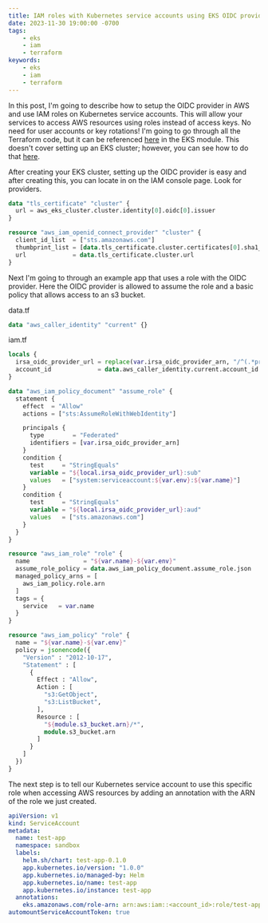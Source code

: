 ```yaml
---
title: IAM roles with Kubernetes service accounts using EKS OIDC provider
date: 2023-11-30 19:00:00 -0700
tags:
    - eks
    - iam
    - terraform
keywords:
    - eks
    - iam
    - terraform
---
```


In this post, I'm going to describe how to setup the OIDC provider in AWS and use IAM roles on Kubernetes service accounts. This will allow your services to access AWS resources using roles instead of access keys. No need for user accounts or key rotations! I'm going to go through all the Terraform code, but it can be referenced [here](https://github.com/eric-price/terraform_modules) in the EKS module. This doesn't cover setting up an EKS cluster; however, you can see how to do that [here](https://eric-price.net/posts/2023-11-16-eks-terraform-module/).

After creating your EKS cluster, setting up the OIDC provider is easy and after creating this, you can locate in on the IAM console page. Look for providers.
```terraform
data "tls_certificate" "cluster" {
  url = aws_eks_cluster.cluster.identity[0].oidc[0].issuer
}

resource "aws_iam_openid_connect_provider" "cluster" {
  client_id_list  = ["sts.amazonaws.com"]
  thumbprint_list = [data.tls_certificate.cluster.certificates[0].sha1_fingerprint]
  url             = data.tls_certificate.cluster.url
}
```

Next I'm going to through an example app that uses a role with the OIDC provider. Here the OIDC provider is allowed to assume the role and a basic policy that allows access to an s3 bucket.

data.tf
```terraform
data "aws_caller_identity" "current" {}
```

iam.tf
```terraform
locals {
  irsa_oidc_provider_url = replace(var.irsa_oidc_provider_arn, "/^(.*provider/)/", "")
  account_id             = data.aws_caller_identity.current.account_id
}

data "aws_iam_policy_document" "assume_role" {
  statement {
    effect  = "Allow"
    actions = ["sts:AssumeRoleWithWebIdentity"]

    principals {
      type        = "Federated"
      identifiers = [var.irsa_oidc_provider_arn]
    }
    condition {
      test     = "StringEquals"
      variable = "${local.irsa_oidc_provider_url}:sub"
      values   = ["system:serviceaccount:${var.env}:${var.name}"]
    }
    condition {
      test     = "StringEquals"
      variable = "${local.irsa_oidc_provider_url}:aud"
      values   = ["sts.amazonaws.com"]
    }
  }
}

resource "aws_iam_role" "role" {
  name               = "${var.name}-${var.env}"
  assume_role_policy = data.aws_iam_policy_document.assume_role.json
  managed_policy_arns = [
    aws_iam_policy.role.arn
  ]
  tags = {
    service   = var.name
  }
}

resource "aws_iam_policy" "role" {
  name = "${var.name}-${var.env}"
  policy = jsonencode({
    "Version" : "2012-10-17",
    "Statement" : [
      {
        Effect : "Allow",
        Action : [
          "s3:GetObject",
          "s3:ListBucket",
        ],
        Resource : [
          "${module.s3_bucket.arn}/*",
          module.s3_bucket.arn
        ]
      }
    ]
  })
}
```

The next step is to tell our Kubernetes service account to use this specific role when accessing AWS resources by adding an annotation with the ARN of the role we just created.

```yaml
apiVersion: v1
kind: ServiceAccount
metadata:
  name: test-app
  namespace: sandbox
  labels:
    helm.sh/chart: test-app-0.1.0
    app.kubernetes.io/version: "1.0.0"
    app.kubernetes.io/managed-by: Helm
    app.kubernetes.io/name: test-app
    app.kubernetes.io/instance: test-app
  annotations:
    eks.amazonaws.com/role-arn: arn:aws:iam::<account_id>:role/test-app-sandbox
automountServiceAccountToken: true
```
